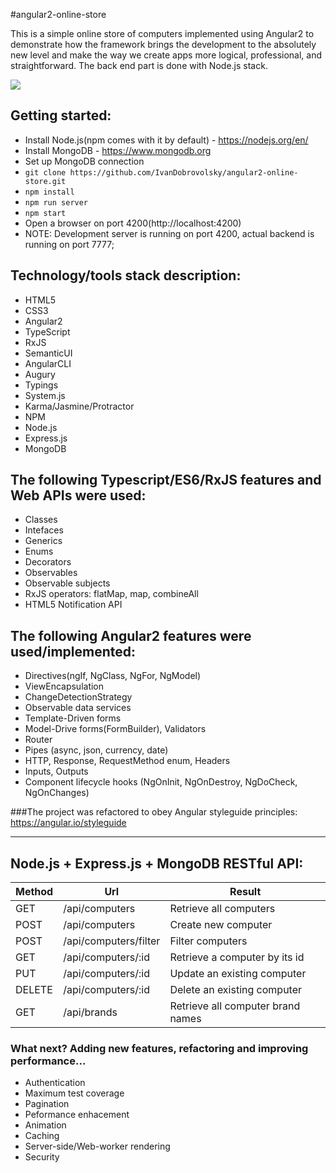 #angular2-online-store

  This is a simple online store of computers implemented using Angular2 to demonstrate how the framework brings the development
to the absolutely new level and make the way we create apps more logical, professional, and straightforward. 
The back end part is done with Node.js stack.

<p align="center">
    <img style="display: block" src="http://levelup.lishman.com/images/angular2.png">
</p>

## Getting started:
  - Install Node.js(npm comes with it by default) - https://nodejs.org/en/
  - Install MongoDB - https://www.mongodb.org
  - Set up MongoDB connection
  - ` git clone https://github.com/IvanDobrovolsky/angular2-online-store.git `
  - ` npm install `
  - ` npm run server `
  - ` npm start `
  - Open a browser on port 4200(http://localhost:4200)
  - NOTE: Development server is running on port 4200, actual backend is running on port 7777;


## Technology/tools stack description:
  - HTML5
  - CSS3
  - Angular2
  - TypeScript
  - RxJS
  - SemanticUI
  - AngularCLI
  - Augury
  - Typings
  - System.js
  - Karma/Jasmine/Protractor
  - NPM
  - Node.js
  - Express.js
  - MongoDB


## The following Typescript/ES6/RxJS features and Web APIs were used:
- Classes
- Intefaces
- Generics
- Enums
- Decorators
- Observables
- Observable subjects
- RxJS operators: flatMap, map, combineAll
- HTML5 Notification API


## The following Angular2 features were used/implemented:
- Directives(ngIf, NgClass, NgFor, NgModel)
- ViewEncapsulation
- ChangeDetectionStrategy
- Observable data services
- Template-Driven forms
- Model-Drive forms(FormBuilder), Validators
- Router
- Pipes (async, json, currency, date)
- HTTP, Response, RequestMethod enum, Headers
- Inputs, Outputs
- Component lifecycle hooks (NgOnInit, NgOnDestroy, NgDoCheck, NgOnChanges)


###The project was refactored to obey Angular styleguide principles: https://angular.io/styleguide


---

## Node.js + Express.js + MongoDB RESTful API:

| Method        | Url                     | Result                              |
| ------------- |---------------          | ----------------------              | 
| GET           | /api/computers          | Retrieve all computers              |
| POST          | /api/computers          | Create new computer                 |
| POST          | /api/computers/filter   | Filter computers                    |
| GET           | /api/computers/:id      | Retrieve a computer by its id       |
| PUT           | /api/computers/:id      | Update an existing computer         |
| DELETE        | /api/computers/:id      | Delete an existing computer         |
| GET           | /api/brands             | Retrieve all computer brand names   |


### What next? Adding new features, refactoring and improving performance...
- Authentication
- Maximum test coverage
- Pagination
- Peformance enhacement
- Animation
- Caching
- Server-side/Web-worker rendering
- Security
